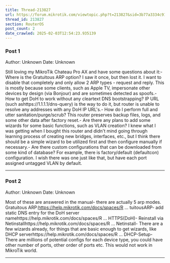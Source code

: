 ```yaml
---
title: Thread-213827
url: https://forum.mikrotik.com/viewtopic.php?t=213827&sid=3b77a3334c914448dbbc02bfdff4c3aa
thread_id: 213827
section: RouterOS
post_count: 2
date_crawled: 2025-02-03T12:54:23.935139
---
```


### Post 1
Author: Unknown
Date: Unknown

Still loving my MikroTik Chateau Pro AX and have some questions about it:- Where is the Gratuitous ARP option? I saw it once, but then lost it. I want to disable that completely and only allow 2 ARP types - request and reply. This is mostly because some clients, such as Apple TV, impersonate other devices by design (via Bonjour) and are sometimes detected as spoofs.- How to get DoH to work without any cleartext DNS bootstrapping? IP URL (such ashttps://1.1.1.1/dns-query) is the way to do it, but router is unable to resolve any addresses with any DoH IP URL's.- How do I perform full and utter sanitation/purge/scrub? This router preserves backup files, logs, and some other data after factory reset.- Are there any plans to add some wizards for some basic functions, such as VLAN creation? I knew what I was getting when I bought this router and didn't mind going through learning process of creating new bridges, interfaces, etc., but I think there should be a simple wizard to be utilized first and then configure manually if necessary.- Are there custom configurations that can be downloaded from some kind of database? For example, there is factory/default (defaultcon) configuration. I wish there was one just like that, but have each port assigned untagged VLAN by default.

---
### Post 2
Author: Unknown
Date: Unknown

Most of these are answered in the manual- there are actually 5 arp modes. Gratuitous ARP:https://help.mikrotik.com/docs/spaces/R ... tuitousARP- add static DNS entry for the DoH server namehttps://help.mikrotik.com/docs/spaces/R ... HTTPS(DoH)- Reinstall via Netinstallhttps://help.mikrotik.com/docs/spaces/R ... Netinstall- There are a few wizards already, for things that are basic enough to get wizards, like DHCP serverhttps://help.mikrotik.com/docs/spaces/R ... DHCP-Setup- There are millions of potential configs for each device type, you could have other number of ports, other order of ports etc. This would not work in MikroTik world.

---
